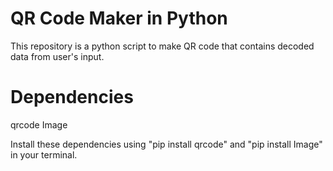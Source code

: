# QR Code Maker in Python

This repository is a python script to make QR code that contains decoded data from user's input.

# Dependencies
qrcode
Image

Install these dependencies using "pip install qrcode" and "pip install Image" in your terminal. 
